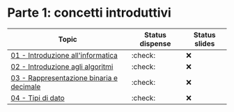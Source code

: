 # Parte 1: concetti introduttivi

| Topic                                                                | Status dispense | Status slides |
| -------------------------------------------------------------------- | --------------- | ------------- |
| [01 - Introduzione all'informatica](./01_introduzione.md)            | :check:         | :x:           |
| [02 - Introduzione agli algoritmi](./02_algoritmi)                   | :check:         | :x:           |
| [03 - Rappresentazione binaria e decimale](./03_decimale_binario.md) | :check:         | :x:           |
| [04 - Tipi di dato](./04_tipi_dato.md)                               | :check:         | :x:           |
